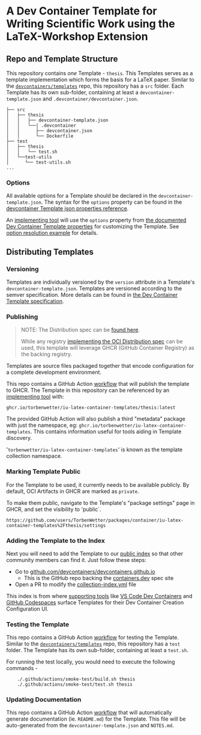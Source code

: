 # A Dev Container Template for Writing Scientific Work using the LaTeX-Workshop Extension

## Repo and Template Structure

This repository contains _one_ Template - `thesis`. This Templates serves as a template implementation which forms the basis for a LaTeX paper. Similar to the [`devcontainers/templates`](https://github.com/devcontainers/templates) repo, this repository has a `src` folder. Each Template has its own sub-folder, containing at least a `devcontainer-template.json` and `.devcontainer/devcontainer.json`.

```
├── src
│   ├── thesis
│   │   ├── devcontainer-template.json
│   │   └──| .devcontainer
│   │      ├── devcontainer.json
│   │      └── Dockerfile
├── test
│   ├── thesis
│   │   └── test.sh
│   └──test-utils
│      └── test-utils.sh
...
```

### Options

All available options for a Template should be declared in the `devcontainer-template.json`. The syntax for the `options` property can be found in the [devcontainer Template json properties reference](https://containers.dev/implementors/templates#devcontainer-templatejson-properties).

An [implementing tool](https://containers.dev/supporting#tools) will use the `options` property from [the documented Dev Container Template properties](https://containers.dev/implementors/templates#devcontainer-templatejson-properties) for customizing the Template. See [option resolution example](https://containers.dev/implementors/templates#option-resolution-example) for details.

## Distributing Templates

### Versioning

Templates are individually versioned by the `version` attribute in a Template's `devcontainer-template.json`. Templates are versioned according to the semver specification. More details can be found in [the Dev Container Template specification](https://containers.dev/implementors/templates-distribution/#versioning).

### Publishing

> NOTE: The Distribution spec can be [found here](https://containers.dev/implementors/templates-distribution/).
>
> While any registry [implementing the OCI Distribution spec](https://github.com/opencontainers/distribution-spec) can be used, this template will leverage GHCR (GitHub Container Registry) as the backing registry.

Templates are source files packaged together that encode configuration for a complete development environment.

This repo contains a GitHub Action [workflow](.github/workflows/release.yaml) that will publish the template to GHCR. The Template in this repository can be referenced by an [implementing tool](https://containers.dev/supporting#tools) with:

```
ghcr.io/torbenwetter/iu-latex-container-templates/thesis:latest
```

The provided GitHub Action will also publish a third "metadata" package with just the namespace, eg: `ghcr.io/torbenwetter/iu-latex-container-templates`. This contains information useful for tools aiding in Template discovery.

'`torbenwetter/iu-latex-container-templates`' is known as the template collection namespace.

### Marking Template Public

For the Template to be used, it currently needs to be available publicly. By default, OCI Artifacts in GHCR are marked as `private`.

To make them public, navigate to the Template's "package settings" page in GHCR, and set the visibility to 'public`.

```
https://github.com/users/TorbenWetter/packages/container/iu-latex-container-templates%2Fthesis/settings
```

### Adding the Template to the Index

Next you will need to add the Template to our [public index](https://containers.dev/templates) so that other community members can find it. Just follow these steps:

- Go to [github.com/devcontainers/devcontainers.github.io](github.com/devcontainers/devcontainers.github.io)
  - This is the GitHub repo backing the [containers.dev](https://containers.dev/) spec site
- Open a PR to modify the [collection-index.yml](https://github.com/devcontainers/devcontainers.github.io/blob/gh-pages/_data/collection-index.yml) file

This index is from where [supporting tools](https://containers.dev/supporting) like [VS Code Dev Containers](https://marketplace.visualstudio.com/items?itemName=ms-vscode-remote.remote-containers) and [GitHub Codespaces](https://github.com/templates/codespaces) surface Templates for their Dev Container Creation Configuration UI.

### Testing the Template

This repo contains a GitHub Action [workflow](.github/workflows/test-pr.yaml) for testing the Template. Similar to the [`devcontainers/templates`](https://github.com/devcontainers/templates) repo, this repository has a `test` folder. The Template has its own sub-folder, containing at least a `test.sh`.

For running the test locally, you would need to execute the following commands -

```
    ./.github/actions/smoke-test/build.sh thesis
    ./.github/actions/smoke-test/test.sh thesis
```

### Updating Documentation

This repo contains a GitHub Action [workflow](.github/workflows/release.yaml) that will automatically generate documentation (ie. `README.md`) for the Template. This file will be auto-generated from the `devcontainer-template.json` and `NOTES.md`.
